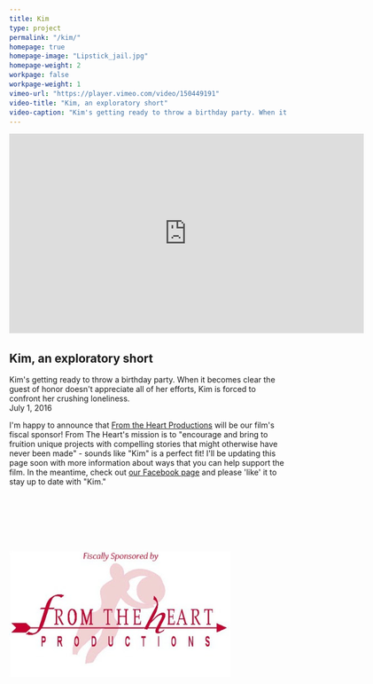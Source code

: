 ```yaml
---
title: Kim
type: project
permalink: "/kim/"
homepage: true
homepage-image: "Lipstick_jail.jpg"
homepage-weight: 2
workpage: false
workpage-weight: 1
vimeo-url: "https://player.vimeo.com/video/150449191"
video-title: "Kim, an exploratory short"
video-caption: "Kim's getting ready to throw a birthday party. When it becomes clear the guest of honor doesn't appreciate all of her efforts, Kim is forced to confront her crushing loneliness." 
---
```

<div class="work-container">
<div class="video-container">
<iframe src="https://player.vimeo.com/video/150449191" width="640" height="360" frameborder="0" webkitallowfullscreen mozallowfullscreen allowfullscreen></iframe>
</div>
<div class="video-info">
<div class="video-title">
<h2>Kim, an exploratory short</h2>
</div>
<div class="video-caption">
Kim's getting ready to throw a birthday party. When it becomes clear the guest of honor doesn't appreciate all of her efforts, Kim is forced to confront her crushing loneliness.
</div>
</div>
</div><!-- end of .work-container -->
<div class="col-1" markdown="1">
July 1, 2016<br>

I'm happy to announce that <a href="http://fromtheheartproductions.com">From the Heart Productions</a> will be our film's fiscal sponsor! From The Heart's mission is to "encourage and bring to fruition unique projects with compelling stories that might otherwise have never been made" - sounds like "Kim" is a perfect fit!  I'll be updating this page soon with more information about ways that you can help support the film.  In the meantime, check out <a href="https://www.facebook.com/kimthefilm/?ref=aymt_homepage_panel">our Facebook page</a> and please 'like' it to stay up to date with "Kim."
<br>
<br>
<br>
<br>
<br>
<br>
<br>
<div class="img-left">
<img src="/images/fromtheheartlogo.png" alt="">
</div>
</div>

